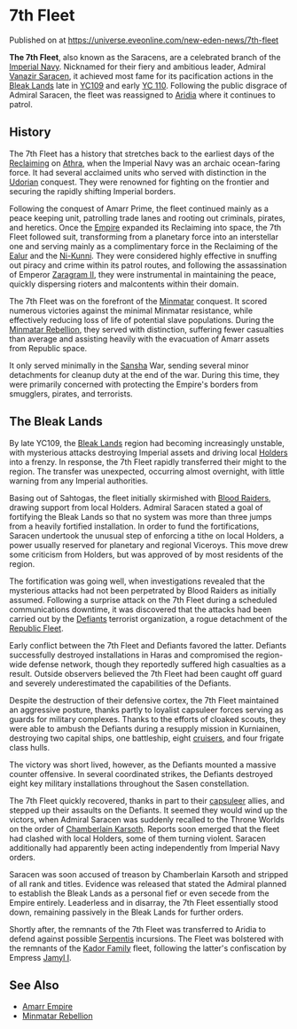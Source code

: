 # 7th Fleet
Published on  at https://universe.eveonline.com/new-eden-news/7th-fleet

**The 7th Fleet**, also known as the Saracens, are a celebrated branch
of the [Imperial Navy](3PKvXZS0iHKIgAmO9np74g). Nicknamed for their fiery
and ambitious leader, Admiral [Vanazir Saracen](5yh6X5XInEkD9aWQnXPF5X), it achieved most fame for
its pacification actions in the [Bleak Lands](1thJ31aFnpCVAbE0rkntPP) late in
[YC109](7y1pTkEqQKTYMZRyVLLN8w) and early [YC 110](4s7KrRaqQANTatQhzlSaRi). Following the public disgrace of Admiral
Saracen, the fleet was reassigned to [Aridia](uPYIH9Hhde0bYIaZFR4eB) where
it continues to patrol.

History
-------

The 7th Fleet has a history that stretches back to the earliest days of
the [Reclaiming](70QLNGRwCwHUgmcjTmuhsA) on [Athra](1iTTAHnalOUkUy862B7GlG),
when the Imperial Navy was an archaic ocean-faring force. It had several
acclaimed units who served with distinction in the
[Udorian](723tMHRDvyldo15RMLMuqh) conquest. They were renowned for fighting
on the frontier and securing the rapidly shifting Imperial borders.

Following the conquest of Amarr Prime, the fleet continued mainly as a
peace keeping unit, patrolling trade lanes and rooting out criminals,
pirates, and heretics. Once the [Empire](6BPFRy27fN4LnYlIyzvEwo)
expanded its Reclaiming into space, the 7th Fleet followed suit,
transforming from a planetary force into an interstellar one and serving
mainly as a complimentary force in the Reclaiming of the
[Ealur](6TgmS6RKjOYM1Id08VBZzk) and the [Ni-Kunni](5zoewV2VJJnYgvWj0Khn1K).
They were considered highly effective
in snuffing out piracy and crime within its patrol routes, and following
the assassination of Emperor [Zaragram II](1DsGoYgw9GBQN8lqX77VlE), they
were instrumental in maintaining the peace, quickly dispersing rioters
and malcontents within their domain.

The 7th Fleet was on the forefront of the
[Minmatar](1rpu7pfwTPVznAczjw2pOp) conquest. It scored numerous victories
against the minimal Minmatar resistance, while effectively reducing loss
of life of potential slave populations. During the [Minmatar Rebellion](25a8Ts7aOIqgem8gcsm71N), they served with distinction,
suffering fewer casualties than average and assisting heavily with the
evacuation of Amarr assets from Republic space.

It only served minimally in the [Sansha](6dFZYDkE3R4BRF9w21mtjP)
War, sending several minor detachments for cleanup duty at the end of
the war. During this time, they were primarily concerned with protecting
the Empire's borders from smugglers, pirates, and terrorists.

The Bleak Lands
---------------

By late YC109, the [Bleak Lands](1thJ31aFnpCVAbE0rkntPP) region had
becoming increasingly unstable, with mysterious attacks destroying
Imperial assets and driving local [Holders](dO9vxs4a40LrzJyoq2L8v) into a
frenzy. In response, the 7th Fleet rapidly transferred their might to
the region. The transfer was unexpected, occurring almost overnight,
with little warning from any Imperial authorities.

Basing out of Sahtogas, the fleet initially skirmished with [Blood Raiders](1HSqsKgCyL5sX6LpBVfElt),
drawing support from local
Holders. Admiral Saracen stated a goal of fortifying the Bleak Lands
so that no system was more than three jumps from a heavily fortified
installation. In order to fund the fortifications, Saracen undertook the
unusual step of enforcing a tithe on local Holders, a power usually
reserved for planetary and regional Viceroys. This move drew some
criticism from Holders, but was approved of by most residents of the
region.

The fortification was going well, when investigations revealed that the
mysterious attacks had not been perpetrated by Blood Raiders as
initially assumed. Following a surprise attack on the 7th Fleet
during a scheduled communications downtime, it was discovered that the
attacks had been carried out by the [Defiants](6aq75j8f7bMZckaqXWXSC6)
terrorist organization, a rogue detachment of the [Republic Fleet](2c4ZwKPnuW6mYkLJ2dGh94).

Early conflict between the 7th Fleet and Defiants favored the latter.
Defiants successfully destroyed installations in Haras and
compromised the region-wide defense network, though they reportedly
suffered high casualties as a result. Outside observers believed the 7th
Fleet had been caught off guard and severely underestimated the
capabilities of the Defiants.

Despite the destruction of their defensive cortex, the 7th Fleet
maintained an aggressive posture, thanks partly to loyalist capsuleer
forces serving as guards for military complexes. Thanks to the efforts
of cloaked scouts, they were able to ambush the Defiants during a
resupply mission in Kurniainen, destroying two capital ships, one
battleship, eight [cruisers](3wE5sDRggwgYjiExdCRyL0), and four
frigate class hulls.

The victory was short lived, however, as the Defiants mounted a massive
counter offensive. In several coordinated strikes, the Defiants
destroyed eight key military installations throughout the Sasen
constellation.

The 7th Fleet quickly recovered, thanks in part to their
[capsuleer](15umOALoFBZxVS2oaggvJQ) allies, and stepped up their assaults
on the Defiants. It seemed they would wind up the victors, when Admiral
Saracen was suddenly recalled to the Throne Worlds on the order of
[Chamberlain Karsoth](1qDadkKQ3HzwYZpl2r4JLL). Reports soon
emerged that the fleet had clashed with local Holders, some of them
turning violent. Saracen additionally had apparently been acting
independently from Imperial Navy orders.

Saracen was soon accused of treason by Chamberlain Karsoth and stripped
of all rank and titles. Evidence was released that stated the Admiral
planned to establish the Bleak Lands as a personal fief or even secede
from the Empire entirely. Leaderless and in disarray, the 7th Fleet
essentially stood down, remaining passively in the Bleak Lands for
further orders.

Shortly after, the remnants of the 7th Fleet was transferred to Aridia
to defend against possible [Serpentis](3igWGHqQJXyJoUnM2XgGJC)
incursions. The Fleet was bolstered with the remnants of the
[Kador Family](3ium7VluTCFnGS0TqpinlO) fleet, following the latter's
confiscation by Empress [Jamyl I](6jGpYH3ai8pLLJboHVuA3L).

See Also
--------
-   [Amarr Empire](6BPFRy27fN4LnYlIyzvEwo)
-   [Minmatar Rebellion](25a8Ts7aOIqgem8gcsm71N)
